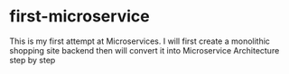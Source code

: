 # first-microservice
This is my first attempt at Microservices. I will first create a monolithic shopping site backend then will convert it into Microservice Architecture step by step
